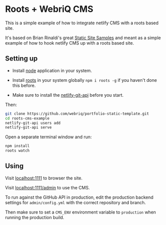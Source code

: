 # Roots + WebriQ CMS

This is a simple example of how to integrate netlify CMS with a roots based site.

It's based on Brian Rinaldi's great [Static Site Samples](https://github.com/remotesynth/Static-Site-Samples) and meant as a simple example of how to hook netlify CMS up with a roots based site.

## Setting up

* Install [node](https://nodejs.org/en/) application in your system.

* Install [roots](http://roots.cx/articles/getting-started) in your system globally `npm i roots -g` if you haven't done this before.

* Make sure to install the [netlify-git-api](https://github.com/netlify/netlify-git-api) before you start.

Then:

```bash
git clone https://github.com/webriq/portfolio-static-template.git
cd roots-cms-example
netlify-git-api users add
netlify-git-api serve
```

Open a separate terminal window and run:

```bash
npm install
roots watch
```

## Using

Visit [localhost:1111](http://localhost:1111/) to browser the site.

Visit [localhost:1111/admin](http://localhost:1111/admin) to use the CMS.

To run against the GitHub API in production, edit the production backend settings for `admin/config.yml` with the correct repository and branch.

Then make sure to set a `CMS_ENV` environment variable to `production` when running the production build.
